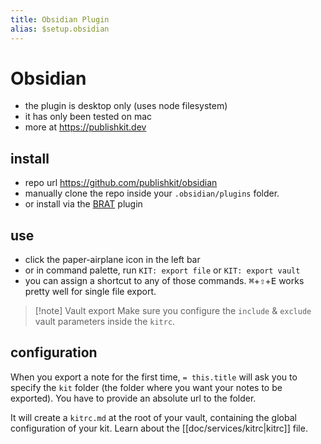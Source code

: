 ```yaml
---
title: Obsidian Plugin
alias: $setup.obsidian
---
```

# Obsidian

- the plugin is desktop only (uses node filesystem)
- it has only been tested on mac
- more at https://publishkit.dev

## install

- repo url https://github.com/publishkit/obsidian
- manually clone the repo inside your `.obsidian/plugins` folder.
- or install via the [BRAT](https://github.com/TfTHacker/obsidian42-brat) plugin

<!-- In Obsidian settings, go to community plugins, search & install KIT". -->

## use

- click the paper-airplane icon <i class='bx bx-paper-plane'></i> in the left bar
- or in command palette, run `KIT: export file` or `KIT: export vault`
- you can assign a shortcut to any of those commands. <kbd>⌘</kbd>+<kbd>⇧</kbd>+<kbd>E</kbd> works pretty well for single file export.

> [!note] Vault export
> Make sure you configure the `include` & `exclude` vault parameters inside the `kitrc`.


## configuration

When you export a note for the first time, `= this.title` will ask you to specify the `kit` folder (the folder where you want your notes to be exported). You have to provide an absolute url to the folder.

It will create a `kitrc.md` at the root of your vault, containing the global configuration of your kit. Learn about the [[doc/services/kitrc|kitrc]] file.
